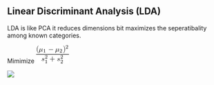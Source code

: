 ## Linear Discriminant Analysis (LDA)

LDA is like PCA it reduces dimensions bit maximizes the seperatibality among known categories.

Mimimize ![](images/LDA.png)

![](https://www.dtreg.com/uploaded/pageimg/LdaProject.jpg)
